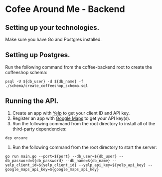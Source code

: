 # Cofee Around Me - Backend

## Setting up your technologies.
Make sure you have Go and Postgres installed.

## Setting up Postgres.
Run the following command from the coffee-backend root to create the coffeeshop schema:
```
psql -U ${db_user} -d ${db_name} -f ./schema/create_coffeeshop_schema.sql
```

## Running the API.
1. Create an app with [Yelp](https://www.yelp.com/fusion) to get your client ID and API key.
1. Register an app with [Google Maps](https://developers.google.com/maps/documentation/) to get your API key(s).
1. Run the following command from the root directory to install all of the third-party dependencies:
```
dep ensure
```
1. Run the following command from the root directory to start the server:
```
go run main.go --port=${port} --db_user=${db_user} --db_password=${db_password} --db_name=${db_name} --yelp_client_id=${yelp_client_id} --yelp_api_key=${yelp_api_key} --google_maps_api_key=${google_maps_api_key}
```
